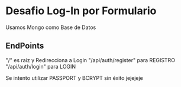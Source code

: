 # Desafio Log-In por Formulario

Usamos Mongo como Base de Datos

## EndPoints

"/" es raiz y Redirecciona a Login
"/api/auth/register" para REGISTRO
"/api/auth/login" para LOGIN

Se intento utilizar PASSPORT y BCRYPT sin éxito jejejeje
